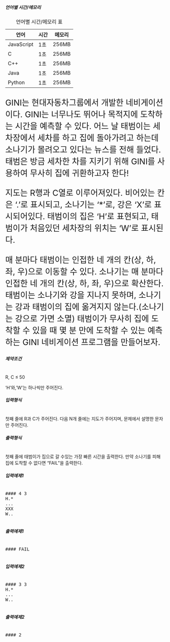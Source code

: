 <div id="study_tab1" class="tab__pane tab-active" role="tabpanel" aria-labelledby="study_tab1" aria-hidden="false">

<div class="detail-con-box">

##### 언어별 시간/메모리

<div class="table-wrap">

<table class="table"><caption>언어별 시간/메모리 표</caption>

<thead>

<tr>

<th scope="col" id="t-lang">언어</th>

<th scope="col" id="t-time">시간</th>

<th scope="col" id="t-memory">메모리</th>

</tr>

</thead>

<tbody>

<tr>

<td headers="t-lang">JavaScript</td>

<td headers="t-time">1초</td>

<td headers="t-memory">256MB</td>

</tr>

<tr>

<td headers="t-lang">C</td>

<td headers="t-time">1초</td>

<td headers="t-memory">256MB</td>

</tr>

<tr>

<td headers="t-lang">C++</td>

<td headers="t-time">1초</td>

<td headers="t-memory">256MB</td>

</tr>

<tr>

<td headers="t-lang">Java</td>

<td headers="t-time">1초</td>

<td headers="t-memory">256MB</td>

</tr>

<tr>

<td headers="t-lang">Python</td>

<td headers="t-time">1초</td>

<td headers="t-memory">256MB</td>

</tr>

</tbody>

</table>

</div>

<div>

<div style="font-size: 1.6rem">

<span>GINI는 현대자동차그룹에서 개발한 네비게이션이다. GINI는 너무나도 뛰어나 목적지에 도착하는 시간을 예측할 수 있다. 어느 날 태범이는 세차장에서 세차를 하고 집에 돌아가려고 하는데 소나기가 몰려오고 있다는 뉴스를 전해 들었다. 태범은 방금 세차한 차를 지키기 위해 GINI를 사용하여 무사히 집에 귀환하고자 한다!</span>

<span>지도는 R행과 C열로 이루어져있다. 비어있는 칸은 ‘.’로 표시되고, 소나기는 ‘*’로, 강은 ‘X’로 표시되어있다. 태범이의 집은 ‘H’로 표현되고, 태범이가 처음있던 세차장의 위치는 ‘W’로 표시된다.</span>

<span>매 분마다 태범이는 인접한 네 개의 칸(상, 하, 좌, 우)으로 이동할 수 있다. 소나기는 매 분마다 인접한 네 개의 칸(상, 하, 좌, 우)으로 확산한다. 태범이는 소나기와 강을 지나지 못하며, 소나기는 강과 태범이의 집에 옮겨지지 않는다.(소나기는 강으로 가면 소멸) 태범이가 무사히 집에 도착할 수 있을 때 몇 분 만에 도착할 수 있는 예측하는 GINI 네비게이션 프로그램을 만들어보자.</span>

</div>

</div>

</div>

<div class="detail-con-box">

##### 제약조건

# 

<span>R, C ≤ 50</span>

<span>‘H’와,’W’는 하나씩만 주어진다.</span>

</div>

<div class="detail-con-box">

##### 입력형식

# 

<span>첫째 줄에 R과 C가 주어진다. 다음 N개 줄에는 지도가 주어지며, 문제에서 설명한 문자만 주어진다.</span>  

</div>

<div class="detail-con-box">

##### 출력형식

# 

<span>첫째 줄에 태범이가 집으로 갈 수있는 가장 빠른 시간을 출력한다. 만약 소나기를 피해 집에 도착할 수 없다면 “FAIL”을 출력한다.</span>  

</div>

<div>

<div class="detail-con-box">

##### 입력예제1

<pre>

#### 4 3
H.*
...
XXX
W..

</pre>

</div>

<div class="detail-con-box">

##### 출력예제1

<pre>

#### FAIL

</pre>

</div>

</div>

<div>

<div class="detail-con-box">

##### 입력예제2

<pre>

#### 3 3
H.*
...
W..

</pre>

</div>

<div class="detail-con-box">

##### 출력예제2

<pre>

#### 2

</pre>

</div>

</div>

</div>